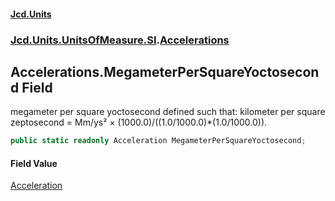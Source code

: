#### [Jcd.Units](index.md 'index')
### [Jcd.Units.UnitsOfMeasure.SI](Jcd.Units.UnitsOfMeasure.SI.md 'Jcd.Units.UnitsOfMeasure.SI').[Accelerations](Accelerations.md 'Jcd.Units.UnitsOfMeasure.SI.Accelerations')

## Accelerations.MegameterPerSquareYoctosecond Field

megameter per square yoctosecond defined such that: kilometer per square zeptosecond = Mm/ys² ×
(1000.0)/((1.0/1000.0)*(1.0/1000.0)).

```csharp
public static readonly Acceleration MegameterPerSquareYoctosecond;
```

#### Field Value
[Acceleration](Acceleration.md 'Jcd.Units.UnitTypes.Acceleration')
